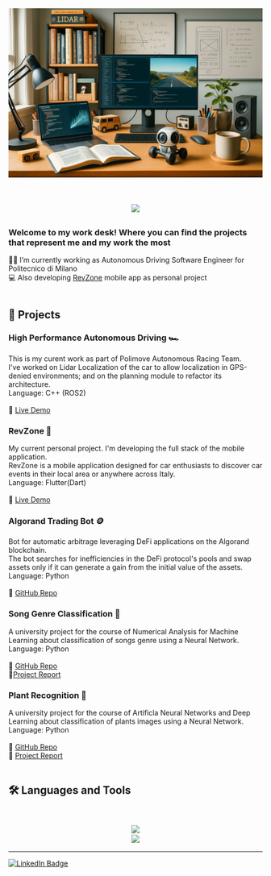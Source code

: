 <img src="https://github.com/BorsattoAndrea/BorsattoAndrea/blob/main/my_desk_generated4.PNG" alt="Banner of a developer sitting in front of a desk">

<h1 align="center">
    <img src="https://readme-typing-svg.herokuapp.com/?font=Inter&size=35&center=true&vCenter=true&width=500&height=70&color=4493F8&duration=5500&lines=+Hi,+I'm+Andrea+Borsatto!+👋;+Welcome+to+my+work+desk+🖥️;" />
</h1>

### Welcome to my work desk! Where you can find the projects that represent me and my work the most

👨‍💻 I’m currently working as Autonomous Driving Software Engineer for Politecnico di Milano<br>
💻 Also developing <a href="https://play.google.com/store/apps/details?id=com.scepapp.revzone&hl=it">RevZone</a> mobile app as personal project
<br>
<br>
## 📁 Projects

### High Performance Autonomous Driving 🏎️
This is my curent work as part of Polimove Autonomous Racing Team.<br>
I've worked on Lidar Localization of the car to allow localization in GPS-denied environments; and on the planning module to refactor its architecture.<br>
Language: C++ (ROS2)<br>
<br>
🚀 [Live Demo](https://www.youtube.com/watch?v=P6161bfa-WY)

### RevZone 📱
My current personal project. I'm developing the full stack of the mobile application.<br>
RevZone is a mobile application designed for car enthusiasts to discover car events in their local area or anywhere across Italy.<br>
Language: Flutter(Dart)<br>
<br>
🚀 [Live Demo](https://github.com/user-attachments/assets/e6993f66-e0a7-4ba1-b3cc-13ae06e7d2d0)

### Algorand Trading Bot 🪙
Bot for automatic arbitrage leveraging DeFi applications on the Algorand blockchain.<br>
The bot searches for inefficiencies in the DeFi protocol's pools and swap assets only if it can generate a gain from the initial value of the assets.<br>
Language: Python<br>
<br>
🔗 [GitHub Repo](https://github.com/BorsattoAndrea/Algorand_Trading_Bot/tree/master)

### Song Genre Classification 🎵
A university project for the course of Numerical Analysis for Machine Learning about classification of songs genre using a Neural Network.<br>
Language: Python<br>
<br>
🔗 [GitHub Repo](https://github.com/BorsattoAndrea/Song-Genre-Recognition-With-Neural-Network/)<br>
📰[Project Report](https://github.com/BorsattoAndrea/Song-Genre-Recognition-With-Neural-Network/blob/main/Project%20Doc.pdf)

### Plant Recognition 🍁
A university project for the course of Artificla Neural Networks and Deep Learning about classification of plants images using a Neural Network.<br>
Language: Python<br>
<br>
🔗 [GitHub Repo](https://github.com/BorsattoAndrea/Plant-Recognition-With-CNN/)<br>
📰 [Project Report](https://github.com/BorsattoAndrea/Plant-Recognition-With-CNN/blob/main/Project%20Report.pdf)
<br>
<br>
## 🛠️ Languages and Tools
<br>
<p align="center">
  <img src="https://skillicons.dev/icons?i=ros,cpp,python,matlab,flutter,dart,java,mysql" /><br>
    <img src="https://skillicons.dev/icons?i=gitlab,github,firebase" />
</p>
<hr>

[![LinkedIn Badge](https://img.shields.io/badge/LinkedIn-Connect-blue?style=flat&logo=linkedin)](https://linkedin.com/in/BorsattoAndrea)


